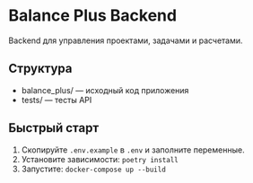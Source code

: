 # Balance Plus Backend

Backend для управления проектами, задачами и расчетами.

## Структура

- balance_plus/ — исходный код приложения
- tests/ — тесты API

## Быстрый старт

1. Скопируйте `.env.example` в `.env` и заполните переменные.
2. Установите зависимости: `poetry install`
3. Запустите: `docker-compose up --build` 